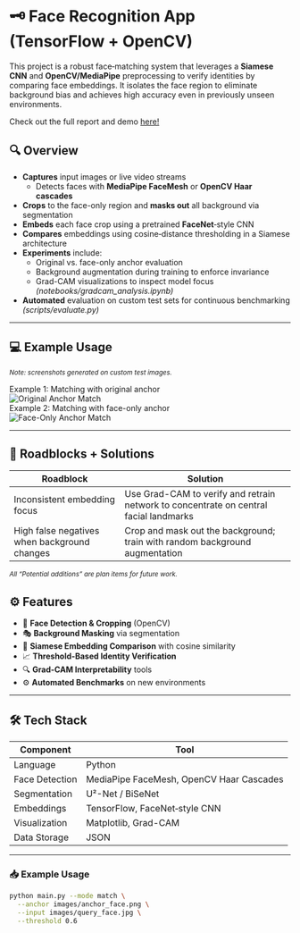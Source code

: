 # 🗝️ Face Recognition App (TensorFlow + OpenCV)

This project is a robust face‐matching system that leverages a **Siamese CNN** and **OpenCV/MediaPipe** preprocessing to verify identities by comparing face embeddings. It isolates the face region to eliminate background bias and achieves high accuracy even in previously unseen environments.

Check out the full report and demo [here!](https://yourrepo.github.io/face_recognition_demo)

## 🔍 Overview
- **Captures** input images or live video streams
  - Detects faces with **MediaPipe FaceMesh** or **OpenCV Haar cascades** 
- **Crops** to the face-only region and **masks out** all background via segmentation 
- **Embeds** each face crop using a pretrained **FaceNet**‐style CNN 
- **Compares** embeddings using cosine‐distance thresholding in a Siamese architecture 
- **Experiments** include:
  - Original vs. face-only anchor evaluation
  - Background augmentation during training to enforce invariance
  - Grad-CAM visualizations to inspect model focus *(notebooks/gradcam_analysis.ipynb)*
- **Automated** evaluation on custom test sets for continuous benchmarking *(scripts/evaluate.py)*

---
## 💻 Example Usage
<sub><i>*Note: screenshots generated on custom test images.*</i></sub>

Example 1: Matching with original anchor  
![Original Anchor Match](images/original_match.png)  
Example 2: Matching with face-only anchor  
![Face-Only Anchor Match](images/face_only_match.png)

---
## 🔨 Roadblocks + Solutions
| Roadblock                                    | Solution                                                                                                |
|----------------------------------------------|---------------------------------------------------------------------------------------------------------|
| Inconsistent embedding focus                 | Use Grad-CAM to verify and retrain network to concentrate on central facial landmarks                    |
| High false negatives when background changes | Crop and mask out the background; train with random background augmentation                              |

<sub><i>*All “Potential additions” are plan items for future work.*</i></sub>

## ⚙️ Features

- 👀 **Face Detection & Cropping** (OpenCV)  
- 🎭 **Background Masking** via segmentation  
- 🤝 **Siamese Embedding Comparison** with cosine similarity  
- 📈 **Threshold‐Based Identity Verification**  
- 🔍 **Grad-CAM Interpretability** tools  
- ⚙️ **Automated Benchmarks** on new environments  

---
## 🛠️ Tech Stack

| Component        | Tool                                             |
|------------------|--------------------------------------------------|
| Language         | Python                                           |
| Face Detection   | MediaPipe FaceMesh, OpenCV Haar Cascades         |
| Segmentation     | U²-Net / BiSeNet                                 |
| Embeddings       | TensorFlow, FaceNet‐style CNN                    |
| Visualization    | Matplotlib, Grad-CAM                             |
| Data Storage     | JSON                                             |

---

### 📥 Example Usage

```bash
python main.py --mode match \
  --anchor images/anchor_face.png \
  --input images/query_face.jpg \
  --threshold 0.6
